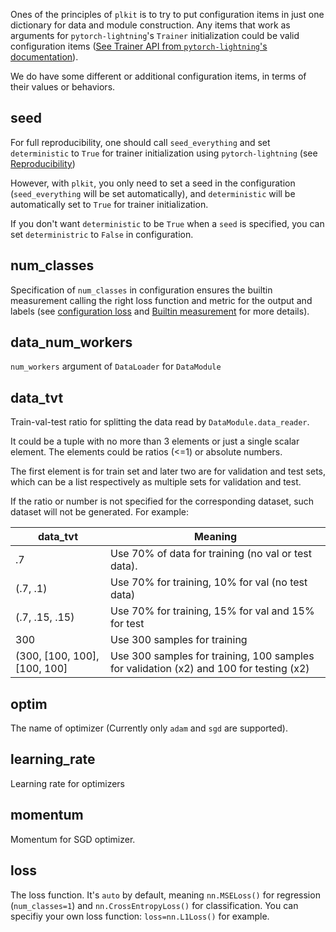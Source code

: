 Ones of the principles of `plkit` is to try to put configuration items in just one dictionary for data and module construction. Any items that work as arguments for `pytorch-lightning`'s `Trainer` initialization could be valid configuration items ([See Trainer API from `pytorch-lightning`'s documentation][1]).

We do have some different or additional configuration items, in terms of their values or behaviors.

## seed

For full reproducibility, one should call `seed_everything` and set `deterministic` to `True` for trainer initialization using `pytorch-lightning` (see [Reproducibility][2])

However, with `plkit`, you only need to set a seed in the configuration (`seed_everything` will be set automatically), and `deterministic` will be automatically set to `True` for trainer initialization.

If you don't want `deterministic` to be `True` when a `seed` is specified, you can set `deterministric` to `False` in configuration.

## num_classes

Specification of `num_classes` in configuration ensures the builtin measurement calling the right loss function and metric for the output and labels (see [configuration loss](#loss) and [Builtin measurement][3] for more details).

## data_num_workers

`num_workers` argument of `DataLoader` for `DataModule`

## data_tvt

Train-val-test ratio for splitting the data read by `DataModule.data_reader`.

It could be a tuple with no more than 3 elements or just a single scalar element. The elements could be ratios (<=1) or absolute numbers.

The first element is for train set and later two are for validation and test sets, which can be a list respectively as multiple sets for validation and test.

If the ratio or number is not specified for the corresponding dataset, such dataset will not be generated. For example:

| data_tvt | Meaning |
|----------|---------|
| .7       | Use 70% of data for training (no val or test data).|
| (.7, .1) | Use 70% for training, 10% for val (no test data)|
| (.7, .15, .15) | Use 70% for training, 15% for val and 15% for test|
| 300 | Use 300 samples for training|
| (300, [100, 100], [100, 100]| Use 300 samples for training, 100 samples for validation (x2) and 100 for testing (x2)|

## optim

The name of optimizer (Currently only `adam` and `sgd` are supported).

## learning_rate

Learning rate for optimizers

## momentum

Momentum for SGD optimizer.

## loss

The loss function. It's `auto` by default, meaning `nn.MSELoss()` for regression (`num_classes=1`) and `nn.CrossEntropyLoss()` for classification. You can specifiy your own loss function: `loss=nn.L1Loss()` for example.

[1]: https://pytorch-lightning.readthedocs.io/en/stable/trainer.html#trainer-class-api
[2]: https://pytorch-lightning.readthedocs.io/en/stable/trainer.html?highlight=reproducibility#reproducibility
[3]: ../module#measure
